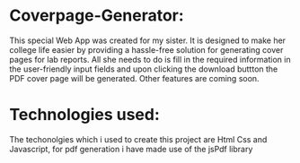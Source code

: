 # Coverpage-Generator:  

This special Web App was created for my sister. It is designed to make her college life easier by providing a hassle-free solution for generating cover pages for lab reports. All she needs to do is fill in the required information in the user-friendly input fields and upon clicking the download buttton the PDF cover page will be generated. Other features are coming soon.

# Technologies used:

The techonolgies which i used to create this project are Html Css and Javascript, for pdf generation i have made use of the jsPdf library
